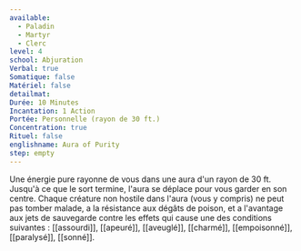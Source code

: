 ```yaml
---
available:
  - Paladin
  - Martyr
  - Clerc
level: 4
school: Abjuration
Verbal: true
Somatique: false
Matériel: false
detailmat:
Durée: 10 Minutes
Incantation: 1 Action
Portée: Personnelle (rayon de 30 ft.)
Concentration: true
Rituel: false
englishname: Aura of Purity
step: empty
---
```

Une énergie pure rayonne de vous dans une aura d'un rayon de 30 ft. Jusqu'à ce que le sort termine, l'aura se déplace pour vous garder en son centre. Chaque créature non hostile dans l'aura (vous y compris) ne peut pas tomber malade, a la résistance aux dégâts de poison, et a l'avantage aux jets de sauvegarde contre les effets qui cause une des conditions suivantes : [[assourdi]], [[apeuré]], [[aveuglé]], [[charmé]], [[empoisonné]], [[paralysé]], [[sonné]].